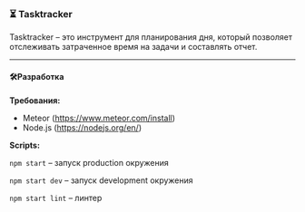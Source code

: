 ### ⏳ Tasktracker

Tasktracker – это инструмент для планирования дня, который позволяет отслеживать затраченное время на задачи и составлять отчет.

------------


#### 🛠Разработка

**Требования:**
- Meteor (https://www.meteor.com/install)
- Node.js (https://nodejs.org/en/)


**Scripts:**

`npm start` – запуск production окружения

`npm start dev` – запуск development окружения

`npm start lint` – линтер
